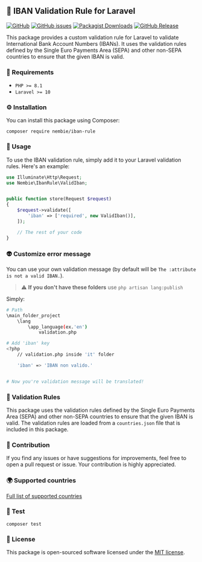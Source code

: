 ## 🏦 IBAN Validation Rule for Laravel

[![GitHub](https://img.shields.io/github/license/Nembie/iban-rule?style=flat-square)](LICENSE)
[![GitHub issues](https://img.shields.io/github/issues/Nembie/iban-rule?style=flat-square)](Issues)
[![Packagist Downloads](https://img.shields.io/packagist/dt/Nembie/iban-rule?style=flat-square)](Downloads)
[![GitHub Release](https://img.shields.io/github/v/release/Nembie/iban-rule?style=flat-square)](Release)

This package provides a custom validation rule for Laravel to validate International Bank Account Numbers (IBANs). It uses the validation rules defined by the Single Euro Payments Area (SEPA) and other non-SEPA countries to ensure that the given IBAN is valid.

### 🧰 Requirements
- ```PHP >= 8.1```
- ```Laravel >= 10```

### ⚙️ Installation
You can install this package using Composer:

```composer require nembie/iban-rule```


### 👾 Usage

To use the IBAN validation rule, simply add it to your Laravel validation rules. Here's an example:


```php
use Illuminate\Http\Request;
use Nembie\IbanRule\ValidIban;


public function store(Request $request)
{
    $request->validate([
        'iban' => ['required', new ValidIban()],
    ]);

    // The rest of your code
}
```

### 👽 Customize error message

You can use your own validation message (by default will be ```The :attribute is not a valid IBAN.```).

> :warning: **If you don't have these folders** use ```php artisan lang:publish```

Simply:
```bash
# Path
\main_folder_project
    \lang
        \app_language(ex.'en')
            validation.php

# Add 'iban' key
<?php
    // validation.php inside 'it' folder

    'iban' => 'IBAN non valido.'


# Now you're validation message will be translated!
```

### 🔐 Validation Rules
This package uses the validation rules defined by the Single Euro Payments Area (SEPA) and other non-SEPA countries to ensure that the given IBAN is valid. The validation rules are loaded from a `countries.json` file that is included in this package.

### 🤝 Contribution
If you find any issues or have suggestions for improvements, feel free to open a pull request or issue. Your contribution is highly appreciated.

### 🌍 Supported countries

[Full list of supported countries](https://github.com/Nembie/nova-iban-field/blob/master/COUNTRIES.md)

### 🔨 Test

```composer test```

### 📝 License

This package is open-sourced software licensed under the [MIT license](https://github.com/Nembie/iban-rule/blob/main/LICENSE.md).
